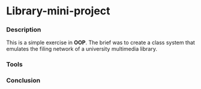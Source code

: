 # Library-mini-project

### Description
This is a simple exercise in **OOP**. The brief was to create a class system that emulates the filing network of a university multimedia library.

### Tools

### Conclusion

